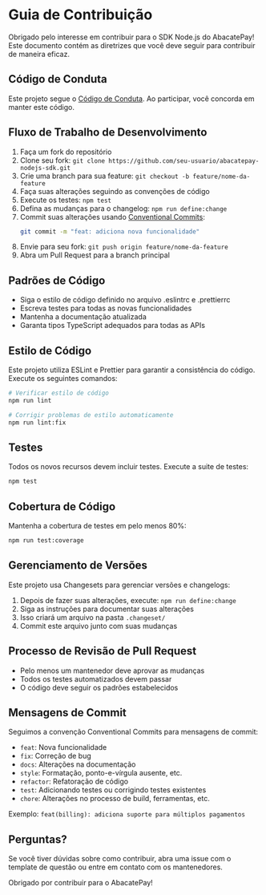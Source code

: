 # Guia de Contribuição

Obrigado pelo interesse em contribuir para o SDK Node.js do AbacatePay! Este documento contém as diretrizes que você deve seguir para contribuir de maneira eficaz.

## Código de Conduta

Este projeto segue o [Código de Conduta](CODE_OF_CONDUCT.md). Ao participar, você concorda em manter este código.

## Fluxo de Trabalho de Desenvolvimento

1. Faça um fork do repositório
2. Clone seu fork: `git clone https://github.com/seu-usuario/abacatepay-nodejs-sdk.git`
3. Crie uma branch para sua feature: `git checkout -b feature/nome-da-feature`
4. Faça suas alterações seguindo as convenções de código
5. Execute os testes: `npm test`
6. Defina as mudanças para o changelog: `npm run define:change`
7. Commit suas alterações usando [Conventional Commits](https://www.conventionalcommits.org/):
   ```bash
   git commit -m "feat: adiciona nova funcionalidade"
   ```
8. Envie para seu fork: `git push origin feature/nome-da-feature`
9. Abra um Pull Request para a branch principal

## Padrões de Código

- Siga o estilo de código definido no arquivo .eslintrc e .prettierrc
- Escreva testes para todas as novas funcionalidades
- Mantenha a documentação atualizada
- Garanta tipos TypeScript adequados para todas as APIs

## Estilo de Código

Este projeto utiliza ESLint e Prettier para garantir a consistência do código. Execute os seguintes comandos:

```bash
# Verificar estilo de código
npm run lint

# Corrigir problemas de estilo automaticamente
npm run lint:fix
```

## Testes

Todos os novos recursos devem incluir testes. Execute a suite de testes:

```bash
npm test
```

## Cobertura de Código

Mantenha a cobertura de testes em pelo menos 80%:

```bash
npm run test:coverage
```

## Gerenciamento de Versões

Este projeto usa Changesets para gerenciar versões e changelogs:

1. Depois de fazer suas alterações, execute: `npm run define:change`
2. Siga as instruções para documentar suas alterações
3. Isso criará um arquivo na pasta `.changeset/`
4. Commit este arquivo junto com suas mudanças

## Processo de Revisão de Pull Request

- Pelo menos um mantenedor deve aprovar as mudanças
- Todos os testes automatizados devem passar
- O código deve seguir os padrões estabelecidos

## Mensagens de Commit

Seguimos a convenção Conventional Commits para mensagens de commit:

- `feat`: Nova funcionalidade
- `fix`: Correção de bug
- `docs`: Alterações na documentação
- `style`: Formatação, ponto-e-vírgula ausente, etc.
- `refactor`: Refatoração de código
- `test`: Adicionando testes ou corrigindo testes existentes
- `chore`: Alterações no processo de build, ferramentas, etc.

Exemplo: `feat(billing): adiciona suporte para múltiplos pagamentos`

## Perguntas?

Se você tiver dúvidas sobre como contribuir, abra uma issue com o template de questão ou entre em contato com os mantenedores.

Obrigado por contribuir para o AbacatePay!